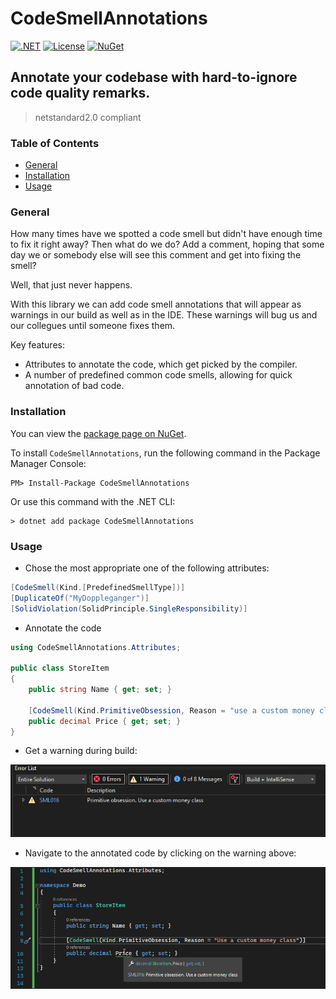 # CodeSmellAnnotations

[![.NET](https://github.com/rsvilenov/CodeSmellAnnotations/actions/workflows/dotnet.yml/badge.svg)](https://github.com/rsvilenov/CodeSmellAnnotations/actions/workflows/dotnet.yml) [![License](https://img.shields.io/badge/license-GPLv3-blue)](https://www.gnu.org/licenses/lgpl-3.0.en.html)   [![NuGet](https://buildstats.info/nuget/CodeSmellAnnotations)](https://www.nuget.org/packages/CodeSmellAnnotations/)

## Annotate your codebase with hard-to-ignore code quality remarks.

> netstandard2.0 compliant

### Table of Contents  

- [General](#General)
- [Installation](#Installation)
- [Usage](#Usage)



### General

How many times have we spotted a code smell but didn't have enough time to fix it right away?
Then what do we do? Add a comment, hoping that some day we or somebody else will see this comment and get into fixing the smell? 

Well, that just never happens.

With this library we can add code smell annotations that will appear as warnings in our build as well as in the IDE.
These warnings will bug us and our collegues until someone fixes them.

Key features:
  * Attributes to annotate the code, which get picked by the compiler.
  * A number of predefined common code smells, allowing for quick annotation of bad code.

### Installation

You can view the [package page on NuGet](https://www.nuget.org/packages/CodeSmellAnnotations/).

To install `CodeSmellAnnotations`, run the following command in the Package Manager Console:

```
PM> Install-Package CodeSmellAnnotations
```
Or use this command with the .NET CLI:
```
> dotnet add package CodeSmellAnnotations
```
### Usage

* Chose the most appropriate one of the following attributes:

```csharp
[CodeSmell(Kind.[PredefinedSmellType])]
[DuplicateOf("MyDoppleganger")]
[SolidViolation(SolidPrinciple.SingleResponsibility)]
```

* Annotate the code
```csharp
using CodeSmellAnnotations.Attributes;

public class StoreItem
{
    public string Name { get; set; }
    
    [CodeSmell(Kind.PrimitiveObsession, Reason = "use a custom money class")]
    public decimal Price { get; set; }
}
```

* Get a warning during build:

![image info](./docs/screenshots/shot2.png)

* Navigate to the annotated code by clicking on the warning above:

![image info](./docs/screenshots/shot1.png)
